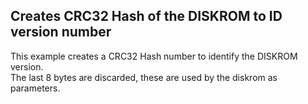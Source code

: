 ## Creates CRC32 Hash of the DISKROM to ID version number  
  
This example creates a CRC32 Hash number to identify the DISKROM version.  
The last 8 bytes are discarded, these are used by the diskrom as parameters.  
